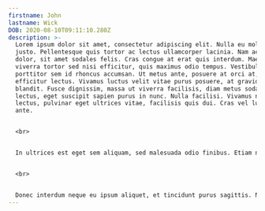 ```yaml
---
firstname: John
lastname: Wick
DOB: 2020-08-10T09:11:10.280Z
description: >-
  Lorem ipsum dolor sit amet, consectetur adipiscing elit. Nulla eu molestie
  justo. Pellentesque quis tortor ac lectus ullamcorper lacinia. Nam ac porta
  dolor, sit amet sodales felis. Cras congue at erat quis interdum. Maecenas
  viverra tortor sed nisi efficitur, quis maximus odio tempus. Vestibulum
  porttitor sem id rhoncus accumsan. Ut metus ante, posuere at orci at, dapibus
  efficitur lectus. Vivamus luctus velit vitae purus posuere, at gravida quam
  blandit. Fusce dignissim, massa ut viverra facilisis, diam metus sodales
  lectus, eget suscipit sapien purus in nunc. Nulla facilisi. Vivamus nibh
  lectus, pulvinar eget ultrices vitae, facilisis quis dui. Cras vel luctus
  ante.


  <br>


  In ultrices est eget sem aliquam, sed malesuada odio finibus. Etiam nec quam mauris. Pellentesque et consequat lacus. Aliquam accumsan consequat erat, a sodales erat faucibus malesuada. Vivamus vel nunc varius, mattis magna ut, convallis metus. Nam et lobortis ante. Quisque a laoreet lorem. Aenean sit amet leo congue augue elementum egestas. Nullam orci nunc, convallis quis mauris quis, venenatis pretium mi. Suspendisse maximus eros vel velit faucibus laoreet.


  <br>


  Donec interdum neque eu ipsum aliquet, et tincidunt purus sagittis. Nam imperdiet sapien eu rhoncus tincidunt. Phasellus condimentum dui pellentesque velit lobortis finibus. Donec lacinia ut nisl nec congue. Cras vel quam malesuada, suscipit diam eget, tincidunt sapien. Nulla facilisi. Mauris in lectus erat. Phasellus a dui ut velit ultricies eleifend. Cras tempus imperdiet massa. Proin non feugiat nunc. Donec venenatis congue lectus a ultrices. Proin porttitor ligula quis odio lacinia, ut sodales erat laoreet. Cras ac tempor libero. Maecenas fermentum tellus quis justo auctor, ut mattis dui tincidunt. Ut sollicitudin, orci ut vulputate pretium, odio quam rutrum odio, quis placerat quam libero eu felis.
---
```

